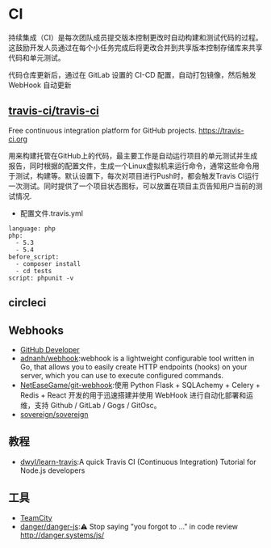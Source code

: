# CI

持续集成（CI）是每次团队成员提交版本控制更改时自动构建和测试代码的过程。这鼓励开发人员通过在每个小任务完成后将更改合并到共享版本控制存储库来共享代码和单元测试。

代码仓库更新后，通过在 GitLab 设置的 CI-CD 配置，自动打包镜像，然后触发 WebHook 自动更新

## [travis-ci/travis-ci](https://github.com/travis-ci/travis-ci)

Free continuous integration platform for GitHub projects. https://travis-ci.org

 用来构建托管在GitHub上的代码，最主要工作是自动运行项目的单元测试并生成报告，同时根据的配置文件，生成一个Linux虚拟机来运行命令，通常这些命令用于测试，构建等。默认设置下，每次对项目进行Push时，都会触发Travis CI运行一次测试。同时提供了一个项目状态图标，可以放置在项目主页告知用户当前的测试情况.

- 配置文件.travis.yml

```
language: php
php:
  - 5.3
  - 5.4
before_script:
  - composer install
  - cd tests
script: phpunit -v
```

## circleci

## Webhooks

* [GitHub Developer](https://developer.github.com/webhooks/)
* [adnanh/webhook](https://github.com/adnanh/webhook):webhook is a lightweight configurable tool written in Go, that allows you to easily create HTTP endpoints (hooks) on your server, which you can use to execute configured commands.
* [NetEaseGame/git-webhook](https://github.com/NetEaseGame/git-webhook):使用 Python Flask + SQLAchemy + Celery + Redis + React 开发的用于迅速搭建并使用 WebHook 进行自动化部署和运维，支持 Github / GitLab / Gogs / GitOsc。
* [sovereign/sovereign](https://github.com/sovereign/sovereign)

## 教程

* [dwyl/learn-travis](https://github.com/dwyl/learn-travis):A quick Travis CI (Continuous Integration) Tutorial for Node.js developers

## 工具

* [TeamCity](https://www.jetbrains.com/teamcity/)
* [danger/danger-js](https://github.com/danger/danger-js):⚠️ Stop saying "you forgot to …" in code review http://danger.systems/js/
